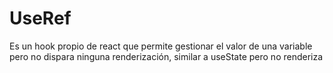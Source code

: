 # UseRef

Es un hook propio de react que permite gestionar el valor de una variable pero no dispara ninguna renderización, similar a useState pero no renderiza
